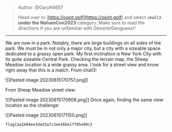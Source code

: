 >Author: @Gary#4657  
>  
>Head over to [https://osint.golf](https://osint.golf) and select **`chall3` under the NahamCon2023** category. Make sure to read the directions if you are unfamiliar with Geosint/Geoguessr!
----------------------------------
We are now in a park. Notably, there are large buildings on all sides of the park. We must be in not only a major city, but a city with a sizeable space dedicated to a grassy open park. My first inclination is New York City with its quite sizeable Central Park. Checking the terrain map, the Sheep Meadow location is a wide grassy area. I look for a street view and know right away that this is a match.
From chall3:

![[Pasted image 20230615170757.png]]

From Sheep Meadow street view:

![[Pasted image 20230615170908.png]]
Once again, finding the same view location as the challenge:

![[Pasted image 20230615171150.png]]



`flag{aa1b04ee3ded3a7c3ee16be1ff85e99c}`